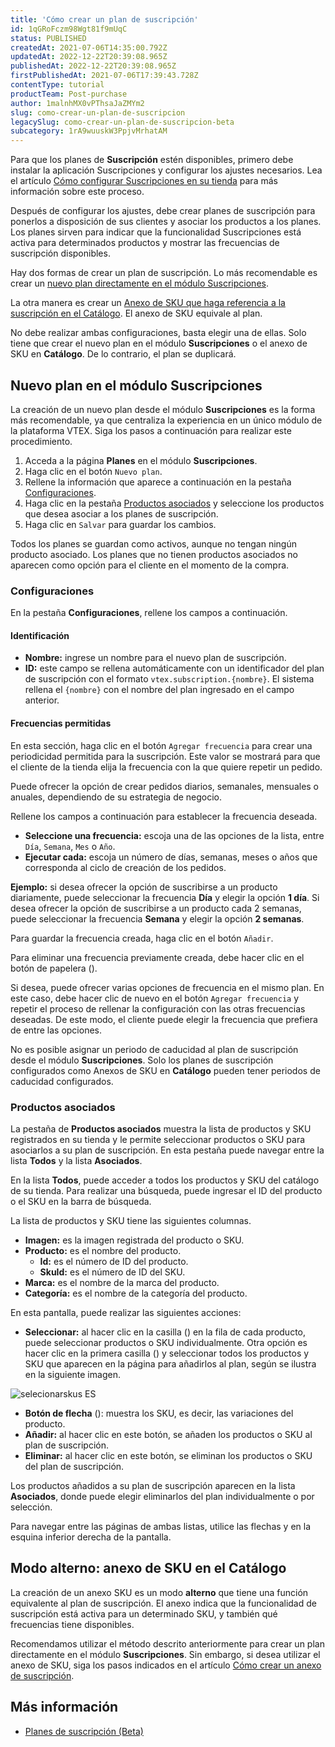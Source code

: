 ```yaml
---
title: 'Cómo crear un plan de suscripción'
id: 1qGRoFczm98Wgt81f9mUqC
status: PUBLISHED
createdAt: 2021-07-06T14:35:00.792Z
updatedAt: 2022-12-22T20:39:08.965Z
publishedAt: 2022-12-22T20:39:08.965Z
firstPublishedAt: 2021-07-06T17:39:43.728Z
contentType: tutorial
productTeam: Post-purchase
author: 1malnhMX0vPThsaJaZMYm2
slug: como-crear-un-plan-de-suscripcion
legacySlug: como-crear-un-plan-de-suscripcion-beta
subcategory: 1rA9wuuskW3PpjvMrhatAM
---
```


Para que los planes de **Suscripción** estén disponibles, primero debe instalar la aplicación Suscripciones y configurar los ajustes necesarios. Lea el artículo [Cómo configurar Suscripciones en su tienda](https://help.vtex.com/es/tutorial/como-configurar-assinaturas--1FA9dfE7vJqxBna9Nft5Sj) para más información sobre este proceso.

Después de configurar los ajustes, debe crear planes de suscripción para ponerlos a disposición de sus clientes y asociar los productos a los planes. Los planes sirven para indicar que la funcionalidad Suscripciones está activa para determinados productos y mostrar las frecuencias de suscripción disponibles.

Hay dos formas de crear un plan de suscripción. Lo más recomendable es crear un [nuevo plan directamente en el módulo Suscripciones](#nuevo-plan-en-el-modulo-de-suscripciones).

La otra manera es crear un [Anexo de SKU que haga referencia a la suscripción en el Catálogo](#anexo-de-sku-en-el-catalogo). El anexo de SKU equivale al plan.

<div class="alert alert-warning">
  <p>No debe realizar ambas configuraciones, basta elegir una de ellas. Solo tiene que crear el nuevo plan en el módulo <strong>Suscripciones</strong> o el anexo de SKU en <strong>Catálogo</strong>. De lo contrario, el plan se duplicará.</p>
</div>

## Nuevo plan en el módulo Suscripciones

La creación de un nuevo plan desde el módulo **Suscripciones** es la forma más recomendable, ya que centraliza la experiencia en un único módulo de la plataforma VTEX. Siga los pasos a continuación para realizar este procedimiento.

1. Acceda a la página **Planes** en el módulo **Suscripciones**.
2. Haga clic en el botón `Nuevo plan`.
3. Rellene la información que aparece a continuación en la pestaña [Configuraciones](#configuraciones).
4. Haga clic en la pestaña [Productos asociados](#productos-asociados) y seleccione los productos que desea asociar a los planes de suscripción.
5. Haga clic en `Salvar` para guardar los cambios.

<div class="alert alert-warning">
  <p>Todos los planes se guardan como activos, aunque no tengan ningún producto asociado. Los planes que no tienen productos asociados no aparecen como opción para el cliente en el momento de la compra.</p>
</div>

### Configuraciones

En la pestaña **Configuraciones**, rellene los campos a continuación.

#### Identificación

* **Nombre:** ingrese un nombre para el nuevo plan de suscripción.
* **ID:** este campo se rellena automáticamente con un identificador del plan de suscripción con el formato `vtex.subscription.{nombre}`. El sistema rellena el `{nombre}` con el nombre del plan ingresado en el campo anterior.

#### Frecuencias permitidas

En esta sección, haga clic en el botón `Agregar frecuencia` para crear una periodicidad permitida para la suscripción. Este valor se mostrará para que el cliente de la tienda elija la frecuencia con la que quiere repetir un pedido.

Puede ofrecer la opción de crear pedidos diarios, semanales, mensuales o anuales, dependiendo de su estrategia de negocio.

Rellene los campos a continuación para establecer la frecuencia deseada.

* **Seleccione una frecuencia:** escoja una de las opciones de la lista, entre `Día`, `Semana`, `Mes` o `Año`.
* **Ejecutar cada:** escoja un número de días, semanas, meses o años que corresponda al ciclo de creación de los pedidos.

**Ejemplo:** si desea ofrecer la opción de suscribirse a un producto diariamente, puede seleccionar la frecuencia **Día** y elegir la opción **1 día**. Si desea ofrecer la opción de suscribirse a un producto cada 2 semanas, puede seleccionar la frecuencia **Semana** y elegir la opción **2 semanas**.

Para guardar la frecuencia creada, haga clic en el botón `Añadir`.

Para eliminar una frecuencia previamente creada, debe hacer clic en el botón de papelera (<i class="far fa-trash-alt"></i>).

Si desea, puede ofrecer varias opciones de frecuencia en el mismo plan. En este caso, debe hacer clic de nuevo en el botón `Agregar frecuencia` y repetir el proceso de rellenar  la configuración con las otras frecuencias deseadas. De este modo, el cliente puede elegir la frecuencia que prefiera de entre las opciones.

<div class="alert alert-warning">
  <p>No es posible asignar un periodo de caducidad al plan de suscripción desde el módulo <strong>Suscripciones</strong>. Solo los planes de suscripción configurados como Anexos de SKU en <strong>Catálogo</strong> pueden tener periodos de caducidad configurados.</p>
</div>

### Productos asociados

La pestaña de **Productos asociados** muestra la lista de productos y SKU registrados en su tienda y le permite seleccionar productos o SKU para asociarlos a su plan de suscripción. En esta pestaña puede navegar entre la lista **Todos** y la lista **Asociados**.

En la lista **Todos**, puede acceder a todos los productos y SKU del catálogo de su tienda. Para realizar una búsqueda, puede ingresar el ID del producto o el SKU en la barra de búsqueda.

La lista de productos y SKU tiene las siguientes columnas.

* **Imagen:** es la imagen registrada del producto o SKU.
* **Producto:** es el nombre del producto.
    * **Id:** es el número de ID del producto.
    * **SkuId:** es el número de ID del SKU.
* **Marca:** es el nombre de la marca del producto.
* **Categoría:** es el nombre de la categoría del producto.

En esta pantalla, puede realizar las siguientes acciones:

* **Seleccionar:** al hacer clic en la casilla (<i class="far fa-square"></i>) en la fila de cada producto, puede seleccionar productos o SKU individualmente. Otra opción es hacer clic en la primera casilla (<i class="far fa-square"></i>) y seleccionar todos los productos y SKU que aparecen en la página para añadirlos al plan, según se ilustra en la siguiente imagen.

![selecionarskus ES](//images.ctfassets.net/alneenqid6w5/3nBgV1SCLFqG92L1rOBXOX/9786f043859be876f63855568e6d00d3/selecionarskus_ES.gif)

* __Botón de flecha__ (<i class="fas fa-chevron-down"></i>): muestra los SKU, es decir, las variaciones del producto.
* **Añadir:** al hacer clic en este botón, se añaden los productos o SKU al plan de suscripción.
* **Eliminar:** al hacer clic en este botón, se eliminan los productos o SKU del plan de suscripción.

Los productos añadidos a su plan de suscripción aparecen en la lista **Asociados**, donde puede elegir eliminarlos del plan individualmente o por selección.

Para navegar entre las páginas de ambas listas, utilice las flechas <i class="fas fa-chevron-left"></i> y <i class="fas fa-chevron-right"></i> en la esquina inferior derecha de la pantalla.

## Modo alterno: anexo de SKU en el Catálogo

La creación de un anexo SKU es un modo **alterno** que tiene una función equivalente al plan de suscripción. El anexo indica que la funcionalidad de suscripción está activa para un determinado SKU, y también qué frecuencias tiene disponibles.

Recomendamos utilizar el método descrito anteriormente para crear un plan directamente en el módulo **Suscripciones**. Sin embargo, si desea utilizar el anexo de SKU, siga los pasos indicados en el artículo [Cómo crear un anexo de suscripción](https://help.vtex.com/es/tutorial/como-crear-un-anexo-de-suscripcion--2bUuKyPflA8cOGLv8OvaKK).

## Más información

* [Planes de suscripción (Beta)](https://help.vtex.com/es/tutorial/planos-de-assinatura-beta--5kczKRqHEsrs1tYtRcY8wR)
